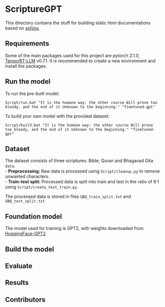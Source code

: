 # ScriptureGPT

This directory contains the stuff for building static html documentations based on [sphinx](https://www.sphinx-doc.org/en/master/).

## Requirements

Some of the main packages used for this project are pytorch 2.1.0, [TensorRT-LLM](https://github.com/NVIDIA/TensorRT-LLM) v0.7.1. It is recommended to create a new environment and install the packages.

## Run the model

To run the pre-built model:
```
Script/run.bat "It is the humane way: the other course Will prove too bloody, and the end of it Unknown to the beginning." "finetuned-gpt"
```

To build your own model with the provided dataset:
```
Script/build.bat "It is the humane way: the other course Will prove too bloody, and the end of it Unknown to the beginning." "finetuned-gpt"
```


## Dataset

The dataset consists of three scriptures: Bible, Quran and Bhagavad Gita `data`.</br>
-<b> Preprocessing: </b>Raw data is processed using `Script/cleanup.py` to remove unwanted characters.</br>
-<b> Train-test split: </b>Processed data is split into train and test in the ratio of 9:1 using `Script/create_test_train.py`.</br>

The processed data is stored in files `GBQ_train_split.txt` and `GBQ_test_split.txt`

## Foundation model

The model used for training is GPT2, with weights downloaded from [HuggingFace-GPT2](https://huggingface.co/openai-community/gpt2)



## Build the model


## Evaluate


## Results


## Contributors

